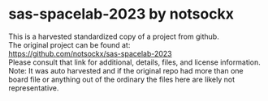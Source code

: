 
# sas-spacelab-2023 by notsockx  
This is a harvested standardized copy of a project from github.  
The original project can be found at:  
https://github.com/notsockx/sas-spacelab-2023  
Please consult that link for additional, details, files, and license information.  
Note: It was auto harvested and if the original repo had more than one board file or anything out of the ordinary the files here are likely not representative.  
    
